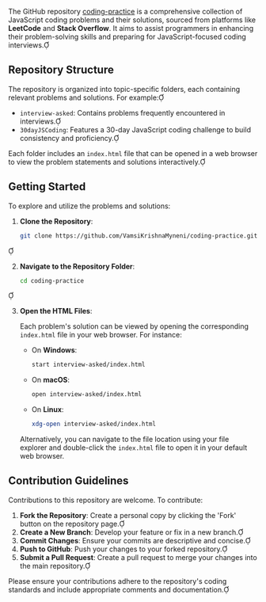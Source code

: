The GitHub repository [coding-practice](https://github.com/VamsiKrishnaMyneni/coding-practice) is a comprehensive collection of JavaScript coding problems and their solutions, sourced from platforms like **LeetCode** and **Stack Overflow**. It aims to assist programmers in enhancing their problem-solving skills and preparing for JavaScript-focused coding interviews.

## Repository Structure

The repository is organized into topic-specific folders, each containing relevant problems and solutions. For example:

- `interview-asked`: Contains problems frequently encountered in interviews.
- `30dayJSCoding`: Features a 30-day JavaScript coding challenge to build consistency and proficiency.

Each folder includes an `index.html` file that can be opened in a web browser to view the problem statements and solutions interactively.

## Getting Started

To explore and utilize the problems and solutions:

1. **Clone the Repository**:

   ```bash
   git clone https://github.com/VamsiKrishnaMyneni/coding-practice.git
   ```


2. **Navigate to the Repository Folder**:

   ```bash
   cd coding-practice
   ```


3. **Open the HTML Files**:

   Each problem's solution can be viewed by opening the corresponding `index.html` file in your web browser. For instance:

   - On **Windows**:

     ```bash
     start interview-asked/index.html
     ```

   - On **macOS**:

     ```bash
     open interview-asked/index.html
     ```

   - On **Linux**:

     ```bash
     xdg-open interview-asked/index.html
     ```

   Alternatively, you can navigate to the file location using your file explorer and double-click the `index.html` file to open it in your default web browser.

## Contribution Guidelines

Contributions to this repository are welcome. To contribute:

1. **Fork the Repository**: Create a personal copy by clicking the 'Fork' button on the repository page.
2. **Create a New Branch**: Develop your feature or fix in a new branch.
3. **Commit Changes**: Ensure your commits are descriptive and concise.
4. **Push to GitHub**: Push your changes to your forked repository.
5. **Submit a Pull Request**: Create a pull request to merge your changes into the main repository.

Please ensure your contributions adhere to the repository's coding standards and include appropriate comments and documentation.

 
